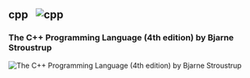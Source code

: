 ## cpp &nbsp;&nbsp;![cpp](https://progressbar-guibranco.vercel.app/100/?title=1/1)
### The C++ Programming Language (4th edition) by Bjarne Stroustrup
![The C++ Programming Language (4th edition) by Bjarne Stroustrup](https://progressbar-guibranco.vercel.app/100/?title=1/1)
